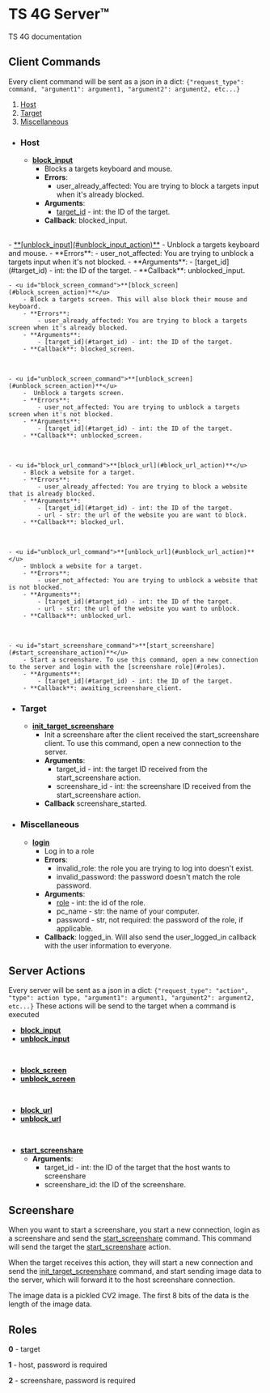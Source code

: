 

# TS 4G Server™
TS 4G documentation

## Client Commands

Every client command will be sent as a json in a dict:
`{"request_type": command, "argument1": argument1, "argument2": argument2, etc...}`
1. [Host](#host)
2. [Target](#target)
3. [Miscellaneous](#miscellaneous)
-  ### Host
	- <u id="block_input_command">**[block_input](#block_input_action)**</u>
		- Blocks a targets keyboard and mouse.
		- **Errors**:
			- user_already_affected: You are trying to block a targets input when it's already blocked.
		- **Arguments**:
			- [target_id](#target_id) - int: the ID of the target.
		- **Callback**: blocked_input.

<br/>
	- <u id="unblock_input_command">**[unblock_input](#unblock_input_action)**</u>
		- Unblock a targets keyboard and mouse.
		- **Errors**:
			- user_not_affected: You are trying to unblock a targets input when it's not blocked.
		- **Arguments**:
			- [target_id](#target_id) - int: the ID of the target.
		- **Callback**: unblocked_input.

<br/>

	- <u id="block_screen_command">**[block_screen](#block_screen_action)**</u>
		- Block a targets screen. This will also block their mouse and keyboard.
		- **Errors**:
			- user_already_affected: You are trying to block a targets screen when it's already blocked.
		- **Arguments**:
			- [target_id](#target_id) - int: the ID of the target.
		- **Callback**: blocked_screen.

<br/>

	- <u id="unblock_screen_command">**[unblock_screen](#unblock_screen_action)**</u>
		-  Unblock a targets screen.
		- **Errors**:
			- user_not_affected: You are trying to unblock a targets screen when it's not blocked.
		- **Arguments**:
			- [target_id](#target_id) - int: the ID of the target.
		- **Callback**: unblocked_screen.

<br/>

	- <u id="block_url_command">**[block_url](#block_url_action)**</u>
		- Block a website for a target. 
		- **Errors**:
			- user_already_affected: You are trying to block a website that is already blocked.
		- **Arguments**:
			- [target_id](#target_id) - int: the ID of the target.
			- url - str: the url of the website you are want to block.
		- **Callback**: blocked_url.

<br/>

	- <u id="unblock_url_command">**[unblock_url](#unblock_url_action)**</u>
		- Unblock a website for a target.
		- **Errors**:
			- user_not_affected: You are trying to unblock a website that is not blocked.
		- **Arguments**:
			- [target_id](#target_id) - int: the ID of the target.
			- url - str: the url of the website you want to unblock.
		- **Callback**: unblocked_url.

<br/>

	- <u id="start_screenshare_command">**[start_screenshare](#start_screenshare_action)**</u>
		- Start a screenshare. To use this command, open a new connection to the server and login with the [screenshare role](#roles).
		- **Arguments**:
			- [target_id](#target_id) - int: the ID of the target.
		- **Callback**: awaiting_screenshare_client.

- ### Target
	-  <u id="init_target_screenshare_command">**init_target_screenshare**</u>
		- Init a screenshare after the client received the start_screenshare client. To use this command, open a new connection to the server.
		- **Arguments**:
			- target_id - int: the target ID received from the start_screenshare action.
			- screenshare_id - int: the screenshare ID received from the start_screenshare action.
		- **Callback** screenshare_started.

- ### Miscellaneous
	-  <u>**login**</u>
		- Log in to a role
		- **Errors**:
			- invalid_role: the role you are trying to log into doesn't exist.
			- invalid_password: the password doesn't match the role password.
		- **Arguments**:
			- [role](#roles) - int: the id of the role.
			- pc_name - str: the name of your computer.
			- password - str, not required: the password of the role, if applicable.
		- **Callback**: logged_in.  Will also send the user_logged_in callback with the user information to everyone.
## Server Actions
Every server will be sent  as a json in a dict:
`{"request_type": "action", "type": action type, "argument1": argument1, "argument2": argument2, etc...}`
These actions will be  send to the target when a command is executed

- <u id="block_input_action">**[block_input](#block_input_command)**</u>
- <u id="unblock_input_action">**[unblock_input](#unblock_input_command)**</u>

<br/>

- <u id="block_screen_action">**[block_screen](#block_screen_command)**</u>
- <u id="unblock_screen_action">**[unblock_screen](#unblock_screen_command)**</u>

<br/>

- <u id="block_url_action">**[block_url](#block_url_command)**</u>
- <u id="block_url_action">**[unblock_url](#unblock_url_command)**</u>

<br/>

- <u id="start_screenshare_action">**[start_screenshare](#start_screenshare_command)**</u>
	- **Arguments**:
		-  target_id - int: the ID of the target that the host wants to screenshare
		- screenshare_id: the ID of the screenshare.

## Screenshare
When you want to start a screenshare, you start a new connection, login as a screenshare and send the [start_screenshare](#start_screenshare_command) command. This command will send the target the [start_screenshare](#start_screenshare_action) action.

When the target receives this action, they will start a new connection and send the [init_target_screenshare](#init_target_screenshare_command) command, and start sending image data to the server, which will forward it to the host screenshare connection.

The image data is a pickled CV2 image. The first 8 bits of the data is the length of the image data.
## Roles
**0** - target

**1** - host, password is required

**2** - screenshare, password is required